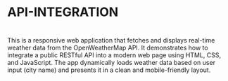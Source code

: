 # API-INTEGRATION















#

This is a responsive web application that fetches and displays real-time weather data from the OpenWeatherMap API. It demonstrates how to integrate a public RESTful API into a modern web page using HTML, CSS, and JavaScript. The app dynamically loads weather data based on user input (city name) and presents it in a clean and mobile-friendly layout.
